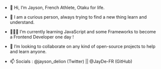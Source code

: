 - 👋 Hi, I’m Jayson, French Athlete, Otaku for life.

- 👀 I am a curious person, always trying to find a new thing learn and understand.

- 👨🏽‍💻 I’m currently learning JavaScript and some Frameworks to become a Frontend Developer one day !

- 🎯 I’m looking to collaborate on any kind of open-source projects to help and learn anyone.

- 📫 Socials : @jayson_delion (Twitter) || @JayDe-FR (GitHub) 

<!---
JayDe-FR/JayDe-FR is a ✨ special ✨ repository because its `README.md` (this file) appears on your GitHub profile.
You can click the Preview link to take a look at your changes.
--->
